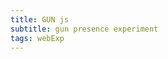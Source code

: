 ```yaml
---
title: GUN js
subtitle: gun presence experiment
tags: webExp
---
```


<client-only>
  <gun-exp />

  <gun-graph />
</client-only>